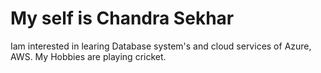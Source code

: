 # My self is Chandra Sekhar
Iam interested in learing Database system's and cloud services of Azure, AWS.
My Hobbies are playing cricket.
